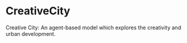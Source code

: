 # CreativeCity
Creative City: An agent-based model which explores the creativity and urban development.
